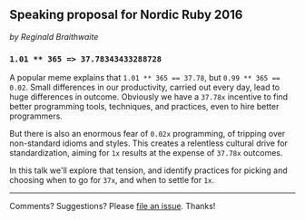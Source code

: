 ## Speaking proposal for Nordic Ruby 2016

*by Reginald Braithwaite*

### `1.01 ** 365 => 37.78343433288728`

A popular meme explains that `1.01 ** 365 == 37.78`, but `0.99 ** 365 == 0.02`. Small differences in our productivity, carried out every day, lead to huge differences in outcome. Obviously we have a `37.78x` incentive to find better programming tools, techniques, and practices, even to hire better programmers.

But there is also an enormous fear of `0.02x` programming, of tripping over non-standard idioms and styles. This creates a relentless cultural drive for standardization, aiming for `1x` results at the expense of `37.78x` outcomes.

In this talk we'll explore that tension, and identify practices for picking and choosing when to go for `37x`, and when to settle for `1x`.

---

Comments? Suggestions? Please [file an issue](https://github.com/raganwald/presentations/issues/new). Thanks!
